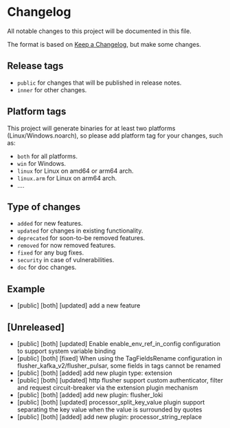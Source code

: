 # Changelog

All notable changes to this project will be documented in this file.

The format is based on [Keep a Changelog](https://keepachangelog.com/en/1.0.0/), but make some changes.

## Release tags

- `public` for changes that will be published in release notes.
- `inner` for other changes.

## Platform tags

This project will generate binaries for at least two platforms (Linux/Windows.noarch), so please add platform tag for
your changes, such as:

- `both` for all platforms.
- `win` for Windows.
- `linux` for Linux on amd64 or arm64 arch.
- `linux.arm` for Linux on arm64 arch.
- ....

## Type of changes

- `added` for new features.
- `updated` for changes in existing functionality.
- `deprecated` for soon-to-be removed features.
- `removed` for now removed features.
- `fixed` for any bug fixes.
- `security` in case of vulnerabilities.
- `doc` for doc changes.

## Example

- [public] [both] [updated] add a new feature

## [Unreleased]

- [public] [both] [updated] Enable enable_env_ref_in_config configuration to support system variable binding
- [public] [both] [fixed] When using the TagFieldsRename configuration in flusher_kafka_v2/flusher_pulsar, some fields in tags cannot be renamed
- [public] [both] [added] add new plugin type: extension
- [public] [both] [updated] http flusher support custom authenticator, filter and request circuit-breaker via the extension plugin mechanism
- [public] [both] [added] add new plugin: flusher_loki
- [public] [both] [updated] processor_split_key_value plugin support separating the key value when the value is surrounded by quotes 
- [public] [both] [added] add new plugin: processor_string_replace
